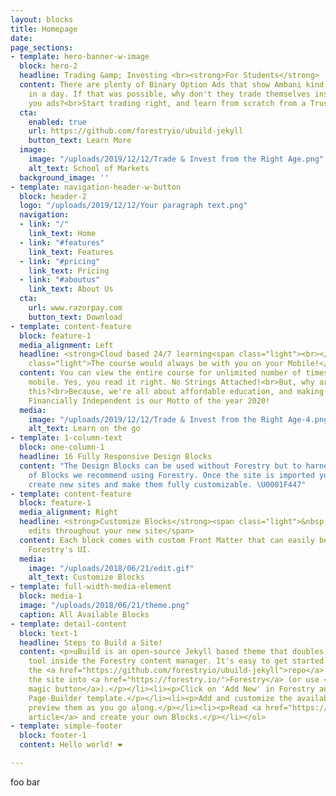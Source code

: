 ```yaml
---
layout: blocks
title: Homepage
date: 
page_sections:
- template: hero-banner-w-image
  block: hero-2
  headline: Trading &amp; Investing <br><strong>For Students</strong>
  content: There are plenty of Binary Option Ads that show Ambani kind of returns
    in a day. If that was possible, why don't they trade themselves instead of showing
    you ads?<br>Start trading right, and learn from scratch from a Trusted Start-Up!
  cta:
    enabled: true
    url: https://github.com/forestryio/ubuild-jekyll
    button_text: Learn More
  image:
    image: "/uploads/2019/12/12/Trade & Invest from the Right Age.png"
    alt_text: School of Markets
  background_image: ''
- template: navigation-header-w-button
  block: header-2
  logo: "/uploads/2019/12/12/Your paragraph text.png"
  navigation:
  - link: "/"
    link_text: Home
  - link: "#features"
    link_text: Features
  - link: "#pricing"
    link_text: Pricing
  - link: "#aboutus"
    link_text: About Us
  cta:
    url: www.razorpay.com
    button_text: Download
- template: content-feature
  block: feature-1
  media_alignment: Left
  headline: <strong>Cloud based 24/7 learning<span class="light"><br></span></strong><span
    class="light">The course would always be with you on your Mobile!</span>
  content: You can view the entire course for unlimited number of times, through your
    mobile. Yes, you read it right. No Strings Attached!<br>But, why are we doing
    this?<br>Because, we're all about affordable education, and making College students
    Financially Independent is our Motto of the year 2020!
  media:
    image: "/uploads/2019/12/12/Trade & Invest from the Right Age-4.png"
    alt_text: Learn on the go
- template: 1-column-text
  block: one-column-1
  headline: 16 Fully Responsive Design Blocks
  content: "The Design Blocks can be used without Forestry but to harness the power
    of Blocks we recommend using Forestry. Once the site is imported you can immediately
    create new sites and make them fully customizable. \U0001F447"
- template: content-feature
  block: feature-1
  media_alignment: Right
  headline: <strong>Customize Blocks</strong><span class="light">&nbsp;to make quick
    edits throughout your new site</span>
  content: Each block comes with custom Front Matter that can easily be edited in
    Forestry's UI.
  media:
    image: "/uploads/2018/06/21/edit.gif"
    alt_text: Customize Blocks
- template: full-width-media-element
  block: media-1
  image: "/uploads/2018/06/21/theme.png"
  caption: All Available Blocks
- template: detail-content
  block: text-1
  headline: Steps to Build a Site!
  content: <p>uBuild is an open-source Jekyll based theme that doubles as a builder
    tool inside the Forestry content manager. It's easy to get started!</p><ol><li><p>Fork
    the <a href="https://github.com/forestryio/ubuild-jekyll">repo</a> and import
    the site into <a href="https://forestry.io/">Forestry</a> (or use <a href="https://forestry.io/blog/ubuild-a-new-theme-for-static-sites-using-blocks#even-quicker-start">our
    magic button</a>).</p></li><li><p>Click on 'Add New' in Forestry and select the
    Page-Builder template.</p></li><li><p>Add and customize the available Blocks and
    preview them as you go along.</p></li><li><p>Read <a href="https://forestry.io/blog/ubuild-a-new-theme-for-static-sites-using-blocks/">our
    article</a> and create your own Blocks.</p></li></ol>
- template: simple-footer
  block: footer-1
  content: Hello world! ❤︎

---
```

foo bar